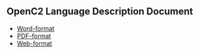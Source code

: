 ## OpenC2 Language Description Document

- [Word-format](https://github.com/OpenC2-org/openc2-org/blob/master/language-description/OpenC2%20Language%20Description%20Document_RCv1.0.docx?raw=true)
- [PDF-format](https://github.com/OpenC2-org/openc2-org/blob/master/language-description/OpenC2%20Language%20Description%20Document_RCv1.0.pdf)
- [Web-format](https://github.com/OpenC2-org/docs-pub/blob/master/README.md)
